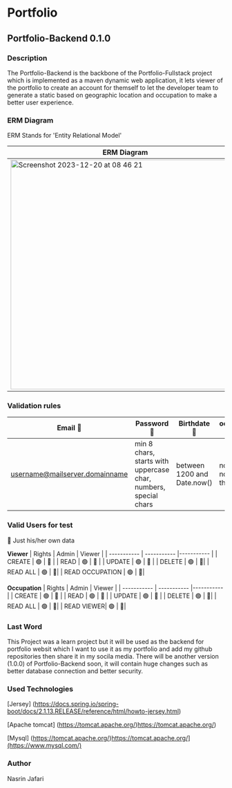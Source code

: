 # Portfolio

## Portfolio-Backend 0.1.0

### Description

The Portfolio-Backend is the backbone of the Portfolio-Fullstack project which is implemented as a maven dynamic web application, it lets viewer of the portfolio to create an account for themself to let the developer team to generate a static based on geographic location and occupation to make a better user experience.



### ERM Diagram

ERM Stands for 'Entity Relational Model'

| ERM Diagram | 
| ----------- |
| <img width="531" alt="Screenshot 2023-12-20 at 08 46 21" src="https://github.com/Nsrri/Portfolio-FullStack/assets/90839245/244c634e-56b6-4e8a-a3c7-6980388a02ec">|


### Validation rules
| Email 📧      | Password 🔑 | Birthdate 📆 | occupation name |
| ----------- | ----------- |----------- |----------- |
| username@mailserver.domainname | min 8 chars, starts with uppercase char, numbers, special chars  | between 1200 and Date.now() | not null and not shorter than 3 |




### Valid Users for test


🔵 Just his/her own data

**Viewer**
| Rights     | Admin | Viewer | 
| ----------- | ----------- |----------- |
| CREATE | 🟢  | 🔵 | 
| READ | 🟢 | 🔵 | 
| UPDATE | 🟢 | 🔵 | 
| DELETE | 🟢 | 🔴| 
| READ ALL | 🟢 | 🔴| 
| READ OCCUPATION | 🟢 | 🔴| 


**Occupation**
| Rights     | Admin | Viewer | 
| ----------- | ----------- |----------- |
| CREATE | 🟢  | 🔴 | 
| READ | 🟢 | 🔴 | 
| UPDATE | 🟢 | 🔴 | 
| DELETE | 🟢 | 🔴| 
| READ ALL | 🟢 | 🔴| 
| READ VIEWER| 🟢 | 🔴| 


### Last Word

This Project was a learn project but it will be used as the backend for portfolio websit which I want to use it as my portfolio and  add my github repositories then share it in my socila media. There will be another version (1.0.0) of Portfolio-Backend soon, it will contain huge changes such as better database connection and better security.


### Used Technologies

[Jersey]
(https://docs.spring.io/spring-boot/docs/2.1.13.RELEASE/reference/html/howto-jersey.html)

[Apache tomcat]
(https://tomcat.apache.org/)https://tomcat.apache.org/)

[Mysql]
(https://tomcat.apache.org/)https://tomcat.apache.org/](https://www.mysql.com/)


### Author
Nasrin Jafari




